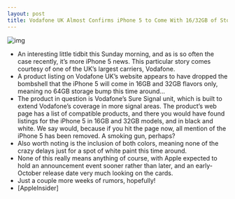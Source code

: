 ```yaml
---
layout: post
title: Vodafone UK Almost Confirms iPhone 5 to Come With 16/32GB of Storage
---
```

![img](http://media.idownloadblog.com/wp-content/uploads/2011/09/vodafone-110910.jpeg)
* An interesting little tidbit this Sunday morning, and as is so often the case recently, it’s more iPhone 5 news. This particular story comes courtesy of one of the UK’s largest carriers, Vodafone.
* A product listing on Vodafone UK’s website appears to have dropped the bombshell that the iPhone 5 will come in 16GB and 32GB flavors only, meaning no 64GB storage bump this time around…
* The product in question is Vodafone’s Sure Signal unit, which is built to extend Vodafone’s coverage in more signal areas. The product’s web page has a list of compatible products, and there you would have found listings for the iPhone 5 in 16GB and 32GB models, and in black and white. We say would, because if you hit the page now, all mention of the iPhone 5 has been removed. A smoking gun, perhaps?
* Also worth noting is the inclusion of both colors, meaning none of the crazy delays just for a spot of white paint this time around.
* None of this really means anything of course, with Apple expected to hold an announcement event sooner rather than later, and an early-October release date very much looking on the cards.
* Just a couple more weeks of rumors, hopefully!
* [AppleInsider]

